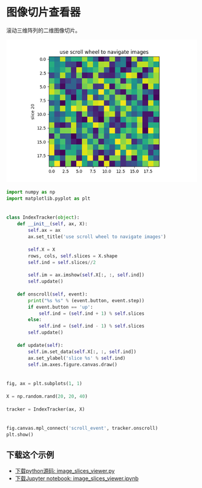# 图像切片查看器

滚动三维阵列的二维图像切片。

![图像切片查看器](/static/images/gallery/sphx_glr_image_slices_viewer_001.png)

```python
import numpy as np
import matplotlib.pyplot as plt


class IndexTracker(object):
    def __init__(self, ax, X):
        self.ax = ax
        ax.set_title('use scroll wheel to navigate images')

        self.X = X
        rows, cols, self.slices = X.shape
        self.ind = self.slices//2

        self.im = ax.imshow(self.X[:, :, self.ind])
        self.update()

    def onscroll(self, event):
        print("%s %s" % (event.button, event.step))
        if event.button == 'up':
            self.ind = (self.ind + 1) % self.slices
        else:
            self.ind = (self.ind - 1) % self.slices
        self.update()

    def update(self):
        self.im.set_data(self.X[:, :, self.ind])
        ax.set_ylabel('slice %s' % self.ind)
        self.im.axes.figure.canvas.draw()


fig, ax = plt.subplots(1, 1)

X = np.random.rand(20, 20, 40)

tracker = IndexTracker(ax, X)


fig.canvas.mpl_connect('scroll_event', tracker.onscroll)
plt.show()
```

## 下载这个示例
            
- [下载python源码: image_slices_viewer.py](https://matplotlib.org/_downloads/image_slices_viewer.py)
- [下载Jupyter notebook: image_slices_viewer.ipynb](https://matplotlib.org/_downloads/image_slices_viewer.ipynb)